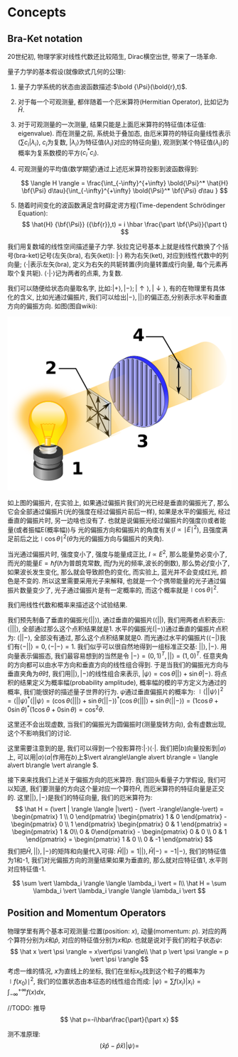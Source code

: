 # Concepts

## Bra-Ket notation

20世纪初, 物理学家对线性代数还比较陌生, Dirac横空出世, 带来了一场革命.

量子力学的基本假设(就像欧式几何的公理):

1. 量子力学系统的状态由波函数描述:$\bold {\Psi}(\bold{r},t)$.

2. 对于每一个可观测量, 都伴随着一个厄米算符(Hermitian Operator), 比如记为$\hat H$.

3. 对于可观测量的一次测量, 结果只能是上面厄米算符的特征值(本征值: eigenvalue). 而在测量之前, 系统处于叠加态, 由厄米算符的特征向量线性表示($\sum c_i \vert \lambda_i\rangle$, $c_i$为复数, $\vert \lambda_i\rangle$为特征值($\lambda_i$)对应的特征向量), 观测到某个特征值($\lambda_i$)的概率为复系数模的平方($c_i^*c_i$).

4. 可观测量的平均值(数学期望)通过上述厄米算符投影到波函数得到:

   
   $$
   \langle H \rangle = \frac{\int_{-\infty}^{+\infty} \bold{\Psi}^* \hat{H} \bf{\Psi} d\tau}{\int_{-\infty}^{+\infty} \bold{\Psi}^* \bf{\Psi} d\tau }
   $$
   
5. 随着时间变化的波函数满足含时薛定谔方程(Time-dependent Schrödinger Equation):
   $$
   \hat{H} {\bf{\Psi}} ({\bf{r}},t) = i \hbar \frac{\part \bf{\Psi}}{\part t}
   $$
   

我们用复数域的线性空间描述量子力学. 狄拉克记号基本上就是线性代数换了个括号(bra-ket)记号(左矢(bra), 右矢(ket)):  $\vert \cdot \rangle$ 称为右矢(ket), 对应到线性代数中的列向量; $\langle \cdot \vert$表示左矢(bra), 定义为右矢的共轭转置(列向量转置成行向量, 每个元素再取个复共轭).  $\langle \cdot \vert \cdot\rangle$记为两者的点乘, 为复数.

我们可以随便给状态向量取名字, 比如:$\vert +\rangle, \vert -\rangle; \vert \uparrow\rangle, \vert \downarrow\rangle$, 有的在物理里有具体化的含义, 比如光通过偏振片, 我们可以给出$\vert -\rangle, \vert | \rangle$的偏正态,分别表示水平和垂直方向的偏振方向. 如图(图自wiki):

![Vertical_polarization](.\images\Vertical_polarization.svg)

如上图的偏振片, 在实验上, 如果通过偏振片我们的光已经是垂直的偏振光了, 那么它会全部通过偏振片(光的强度在经过偏振片前后一样), 如果是水平的偏振光, 经过垂直的偏振片时, 另一边啥也没有了. 也就是说偏振光经过偏振片的强度(I)或者能量(或者振幅E(概率幅))与 光的偏振方向和偏振片的角度有关($I \propto {\mid E\mid} ^2$), 且强度满足前后之比${\mid\cos\theta \mid}^2$($\theta$为光的偏振方向与偏振片的夹角).

当光通过偏振片时, 强度变小了, 强度与能量成正比, $I \propto E^2$, 那么能量势必变小了, 而光的能量$E=\hbar f$($\hbar$为普朗克常数, 而$f$为光的频率,波长的倒数),  那么势必$f$变小了, 如果波长发生变化, 那么就会导致颜色的变化, 而实验上, 蓝光并不会变成红光, 颜色是不变的. 所以这里需要采用光子来解释, 也就是一个个携带能量的光子通过偏振片数量变少了, 光子通过偏振片是有一定概率的, 而这个概率就是$\mid\cos\theta\mid ^2$.

我们用线性代数和概率来描述这个试验结果.  

我们预先制备了垂直的偏振光($\vert | \rangle$), 通过垂直的偏振片($\langle | \vert$), 我们用两者点积表示: $\langle |\vert|\rangle$, 全部通过那么这个点积结果就是1. 水平的偏振光($\vert-\rangle$)通过垂直的偏振片点积为: $\langle |\vert - \rangle$, 全部没有通过, 那么这个点积结果就是0. 而光通过水平的偏振片($\langle-\vert$)我们有$\langle - \vert |\rangle = 0, \langle-\vert - \rangle=1$. 我们似乎可以很自然地得到一组标准正交基: $\vert |\rangle, \vert-\rangle$. 用向量表示偏振态, 我们最容易想到的当然是令 $\vert -\rangle=(0,1)^T, \vert|\rangle=(1,0)^T$. 任意夹角的方向都可以由水平方向和垂直方向的线性组合得到. 于是当我们的偏振光方向与垂直夹角为$\theta$时, 我们用$\vert |\rangle, \vert-\rangle$的线性组合来表示, $\vert\psi\rangle=\cos\theta \vert |\rangle+\sin\theta \vert-\rangle$.  将点积的结果定义为概率幅(probability amplitude), 概率幅的模的平方定义为通过的概率, 我们能很好的描述量子世界的行为. $\psi$通过垂直偏振片的概率为: $\mid \langle |\vert \psi\rangle \mid^2 = \langle |\vert \psi\rangle^*\langle |\vert \psi\rangle=(\cos\theta \langle|\vert|\rangle + \sin\theta \langle | \vert-\rangle)^*(\cos\theta \langle|\vert|\rangle + \sin\theta \langle | \vert-\rangle) = (1\cos\theta+0\sin\theta)^*(1\cos\theta+0\sin\theta) = \cos^2\theta$.

这里还不会出现虚数, 当我们的偏振光为圆偏振时(测量旋转方向), 会有虚数出现, 这个不影响我们的讨论.

这里需要注意到的是, 我们可以得到一个投影算符:$\vert \cdot\rangle\langle \cdot \vert$. 我们把$\vert b\rangle$向量投影到$\vert a\rangle$上, 可以用$\vert a\rangle\langle a\vert$作用在$b\rangle$上$\vert a\rangle\langle a\vert b\rangle = \langle a\vert b\rangle \vert a\rangle $.

接下来来找我们上述关于偏振方向的厄米算符. 我们回头看量子力学假设, 我们可以知道, 我们要测量的方向这个量对应一个算符$\hat H$, 而厄米算符的特征向量是正交的. 这里$\vert | \rangle, \vert-\rangle$是我们的特征向量, 我们的厄米算符为:
$$
\hat H = (\vert | \rangle \langle |\vert) - (\vert -\rangle\langle-\vert) = \begin{pmatrix} 1 \\ 0 \end{pmatrix} \begin{pmatrix} 1 & 0 \end{pmatrix} - \begin{pmatrix} 0 \\ 1 \end{pmatrix} \begin{pmatrix} 0 & 1 \end{pmatrix}  = \begin{pmatrix} 1 & 0\\ 0 & 0\end{pmatrix}  - \begin{pmatrix} 0 & 0 \\ 0 & 1  \end{pmatrix} = \begin{pmatrix} 1 & 0 \\ 0 & -1  \end{pmatrix} 
$$
我们把$\hat H, \vert | \rangle, \vert -\rangle$的矩阵和向量代入可得: $\hat H \vert | \rangle = 1 \vert | \rangle, \hat H\vert-\rangle = -1 \vert - \rangle$, 我们的特征值为1和-1, 我们对光偏振方向的测量结果如果为垂直的, 那么就对应特征值1, 水平则对应特征值-1.

$$
\sum \vert \lambda_i \rangle \langle \lambda_i \vert = I\\
\hat H = \sum \lambda_i \vert \lambda_i \rangle \langle \lambda_i \vert
$$

## Position and Momentum Operators

物理学里有两个基本可观测量:位置(position: $x$), 动量(momentum: $p$). 对应的两个算符分别为$\hat x$和$\hat p$, 对应的特征值分别为$x$和$p$. 也就是说对于我们的粒子状态$\psi$:
$$
\hat x \vert \psi \rangle = x\vert\psi \rangle\\
\hat p \vert \psi \rangle = p \vert \psi \rangle
$$
考虑一维的情况, $x$为直线上的坐标, 我们在坐标$x_0$找到这个粒子的概率为$\mid f(x_0)\mid^2$, 我们的位置状态由本征态的线性组合而成: $\vert \psi \rangle= \sum f(x_i) \vert x_i\rangle = \int_{-\infty}^{+\infty} f(x)dx$, 

//TODO: 推导
$$
\hat p=-i\hbar\frac{\part}{\part x} 
$$


测不准原理:
$$
(\hat x \hat p-\hat p \hat x) \vert \psi\rangle=
$$
